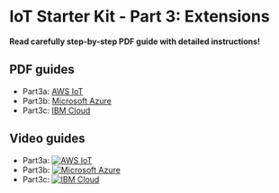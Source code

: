 # IoT Starter Kit - Part 3: Extensions

**Read carefully step-by-step PDF guide with detailed instructions!**

## PDF guides

* Part3a: [AWS IoT](https://github.com/iqrfsdk/iot-starter-kit/tree/master/install/pdf/iqrf-part3a.pdf)
* Part3b: [Microsoft Azure](https://github.com/iqrfsdk/iot-starter-kit/tree/master/install/pdf/iqrf-part3b.pdf)
* Part3c: [IBM Cloud](https://github.com/iqrfsdk/iot-starter-kit/tree/master/install/pdf/iqrf-part3c.pdf)

## Video guides

* Part3a: [![AWS IoT](https://img.youtube.com/vi/tG-808hIB20/0.jpg)](https://www.youtube.com/watch?v=tG-808hIB20 "Part3: AWS IoT")
* Part3b: [![Microsoft Azure](https://img.youtube.com/vi/rSLF7TP4iQ0/0.jpg)](https://www.youtube.com/watch?v=rSLF7TP4iQ0 "Part3b: Microsoft Azure")
* Part3c: [![IBM Cloud](https://img.youtube.com/vi/wka40rh9ZUc/0.jpg)](https://www.youtube.com/watch?v=wka40rh9ZUc "Part3c: IBM Cloud")

